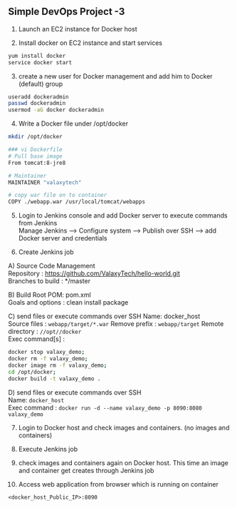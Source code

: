 ## Simple DevOps Project -3 


1. Launch an EC2 instance for Docker host

2. Install docker on EC2 instance and start services 
  ```sh 
  yum install docker
  service docker start
  ```

3. create a new user for Docker management and add him to Docker (default) group
```sh
useradd dockeradmin
passwd dockeradmin
usermod -aG docker dockeradmin
```

4. Write a Docker file under /opt/docker

```sh
mkdir /opt/docker

### vi Dockerfile
# Pull base image 
From tomcat:8-jre8 

# Maintainer
MAINTAINER "valaxytech" 

# copy war file on to container 
COPY ./webapp.war /usr/local/tomcat/webapps
```

5. Login to Jenkins console and add Docker server to execute commands from Jenkins  
Manage Jenkins --> Configure system -->  Publish over SSH --> add Docker server and credentials

6. Create Jenkins job 

A) Source Code Management  
 Repository : https://github.com/ValaxyTech/hello-world.git  
 Branches to build : */master  

B) Build
 Root POM: pom.xml  
 Goals and options : clean install package  
 
C) send files or execute commands over SSH
 Name: docker_host  
 Source files	: `webapp/target/*.war`
 Remove prefix	: `webapp/target`
 Remote directory	: `//opt//docker`  
 Exec command[s]	: 
  ```sh
  docker stop valaxy_demo;
  docker rm -f valaxy_demo;
  docker image rm -f valaxy_demo;
  cd /opt/docker;
  docker build -t valaxy_demo .
  ```

D) send files or execute commands over SSH  
  Name: `docker_host`  
  Exec command	: `docker run -d --name valaxy_demo -p 8090:8080 valaxy_demo`  

7. Login to Docker host and check images and containers. (no images and containers)

8. Execute Jenkins job

9. check images and containers again on Docker host. This time an image and container get creates through Jenkins job

10. Access web application from browser which is running on container
```
<docker_host_Public_IP>:8090
```
